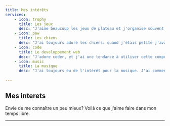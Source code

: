 ```yaml
---
title: Mes intérêts
services:
    - icon: trophy
      title: Les jeux
      desc: "J'aime beaucoup les jeux de plateau et j'organise souvent des soirées jeux avec mes amis. Je suis particulièrement fan du jeu de cartes à collectionner Magic the Gathering, et il m'arrive aussi de jouer à des jeux vidéos."
    - icon: paw
      title: Les chiens
      desc: "J'ai toujours adoré les chiens: quand j'étais petite j'avais un terrier norfolk qui m'a beaucoup aidé dans la vie. J'ai placé les chiens au coeur de mon projet de startup, et j'en adopterai un à nouveau dès que possible."
    - icon: code
      title: Le developpement web
      desc: "J'adore coder, et j'ai une tendance à utiliser cette compétence à chaque fois que j'ai quelque chose à faire qui pourrait être facilité par une petite application web vite faite."
    - icon: music
      title: La musique
      desc: "J'ai toujours eu de l'intérêt pour la musique. J'ai commencé la guitare classique à 7 ans, et j'ai un peu touché au piano et à la guitare électrique plus tard. J'écoute du metal, du rock, de la country, du traditionnel irlandais et des musiques de films."
   
---
```


## Mes interets

Envie de me connaître un peu mieux? Voilà ce que j'aime faire dans mon temps libre.

---
